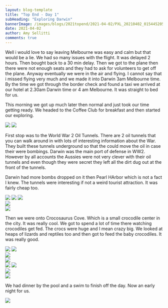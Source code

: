 ```yaml
---
layout: blog-template
title: "Top End - Day 1"
subHeading: "Exploring Darwin"
bannerImage: /images/blogs/2021topend/2021-04-02/PXL_20210402_015445205.jpg_compressed.JPEG
date: 2021-04-02
author: Amy Sellitti
comments: true
---
```


Well i would love to say leaving Melbourne was easy and calm but that would be a lie. We had so many issues with the flight. It was delayed 2 hours. Then bought back to a 30 min delay. Then we got to the plane then there were not enough seats and they had to ask for volunteers to get off the plane. Anyway eventually we were in the air and flying. I cannot say that i missed flying very much and we made it into Darwin 3am Melbourne time.
By the time we got through the border check and found a taxi we arrived at our hotel at 2.30am Darwin time or 4 am Melbourne. It was straight to bed for us. 

This morning we got up much later then normal and just took our time getting ready. We headed to the Coffee Club for breakfast and then started our exploring.

<div class="grid-2c">
  <img src="/images/blogs/2021topend/2021-04-02/20210402133232_IMG_6770.jpg_compressed.JPEG"/>
  <img src="/images/blogs/2021topend/2021-04-02/20210402133321_IMG_6776.jpg_compressed.JPEG"/>
</div>

First stop was to the World War 2 Oil Tunnels. There are 2 oil tunnels that you can walk around in with lots of interesting information about the War. They built these tunnels underground so that the could move the oil in case their were bombings. Darwin was the main port of defense in WW2. However by all accounts the Aussies were not very clever with their oil tunnels and even though they were secret they left all the dirt dug out at the front of the tunnels. 

Darwin had more bombs dropped on it then Pearl HArbor which is not a fact I knew. The tunnels were interesting if not a weird tourist attraction. It was fairly cheap too.

<div class="grid-1l-2w">
  <img src="/images/blogs/2021topend/2021-04-02/PXL_20210402_030229168.jpg_compressed.JPEG"/>
  <img src="/images/blogs/2021topend/2021-04-02/PXL_20210402_030629790.jpg_compressed.JPEG"/>
  <img src="/images/blogs/2021topend/2021-04-02/PXL_20210402_030748052.MP.jpg_compressed.JPEG"/>
</div>
<div class="center-image"><img src="/images/blogs/2021topend/2021-04-02/PXL_20210402_030449489.MP.jpg_compressed.JPEG" /></div>
<div class="center-image"><img src="/images/blogs/2021topend/2021-04-02/PXL_20210402_030841030.jpg_compressed.JPEG" /></div>

Then we were onto Crocosaurus Cove. Which is a small crocodile center in the city. It was really cool. We got to spend a lot of time there watching crocodiles get fed. The crocs were huge and I mean crazy big. We looked at heaps of lizards and reptiles too and then got to feed the baby crocodiles. It was really good.

<div class="grid-2c">
  <img src="/images/blogs/2021topend/2021-04-02/PXL_20210402_040845369.jpg_compressed.JPEG"/>
  <img src="/images/blogs/2021topend/2021-04-02/PXL_20210402_042856894.jpg_compressed.JPEG"/>
</div>
<div class="center-image"><img src="/images/blogs/2021topend/2021-04-02/PXL_20210402_040745676.PANO.jpg_compressed.JPEG" /></div>
<div class="center-image"><img src="images/blogs/2021topend/2021-04-02/20210402150037_IMG_6785.jpg_compressed.JPEG" /></div>
<div class="grid-2c">
  <img src="/images/blogs/2021topend/2021-04-02/PXL_20210402_044923017.jpg_compressed.JPEG"/>
  <img src="/images/blogs/2021topend/2021-04-02/PXL_20210402_045026909.jpg_compressed.JPEG"/>
</div>
<div class="center-image"><img src="/images/blogs/2021topend/2021-04-02/PXL_20210402_045655501.MP.jpg_compressed.JPEG" /></div>
<div class="center-image"><img src="/images/blogs/2021topend/2021-04-02/20210402153836_IMG_6797.jpg_compressed.JPEG" /></div>

We had dinner by the pool and a swim to finish off the day. Now an early night for us.

<div class="center-image"><img src="/images/blogs/2021topend/2021-04-02/PXL_20210402_085213942.jpg_compressed.JPEGG" /></div>
